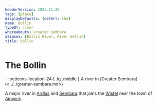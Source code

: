 ```yaml
---
headerVersion: 2023.11.25
tags: [place]
displayDefaults: {defArt: the}
name: Bollin
typeOf: river
whereabouts: Greater Sembara
aliases: [Bollin River, River Bollin]
title: Bollin
---
```

# The Bollin
<div class="grid cards ext-narrow-margin ext-one-column" markdown>
-    :octicons-location-24:{ .lg .middle } A river in [Greater Sembara](<../../greater-sembara.md>)  
</div>


A major river in [Ardlas](<../../zimkova/ardlas.md>) and [Sembara](<../../sembara/sembara.md>) that joins the [Wistel](<./wistel.md>) near the town of [Ainwick](<../../sembara/barony-of-ainwick/ainwick.md>).